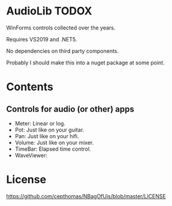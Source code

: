# AudioLib TODOX
WinForms controls collected over the years.

Requires VS2019 and .NET5.

No dependencies on third party components.

Probably I should make this into a nuget package at some point.


# Contents

## Controls for audio (or other) apps
- Meter: Linear or log.
- Pot: Just like on your guitar.
- Pan: Just like on your hifi.
- Volume: Just like on your mixer.
- TimeBar: Elapsed time control.
- WaveViewer:


# License
https://github.com/cepthomas/NBagOfUis/blob/master/LICENSE
